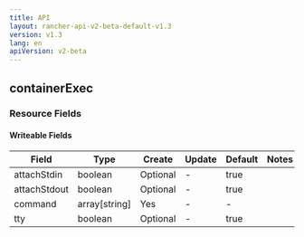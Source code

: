 ```yaml
---
title: API
layout: rancher-api-v2-beta-default-v1.3
version: v1.3
lang: en
apiVersion: v2-beta
---
```


## containerExec



### Resource Fields

#### Writeable Fields

Field | Type | Create | Update | Default | Notes
---|---|---|---|---|---
attachStdin | boolean | Optional | - | true | 
attachStdout | boolean | Optional | - | true | 
command | array[string] | Yes | - | - | 
tty | boolean | Optional | - | true | 



<br>
